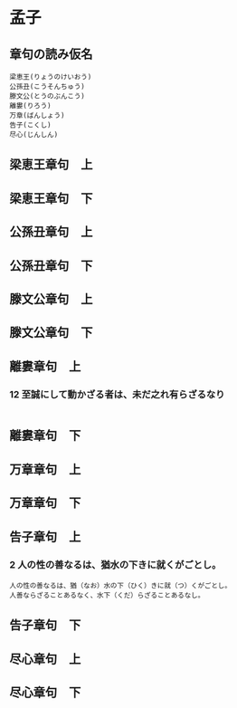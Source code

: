 # 孟子

## 章句の読み仮名
```
梁恵王(りょうのけいおう)
公孫丑(こうそんちゅう)
滕文公(とうのぶんこう)
離婁(りろう)
万章(ばんしょう)
告子(こくし)
尽心(じんしん)
```

## 梁恵王章句　上
## 梁恵王章句　下

## 公孫丑章句　上
## 公孫丑章句　下

## 滕文公章句　上
## 滕文公章句　下

## 離婁章句　上

### 12 至誠にして動かざる者は、未だ之れ有らざるなり
```

```

## 離婁章句　下

## 万章章句　上
## 万章章句　下


## 告子章句　上

### 2 人の性の善なるは、猶水の下きに就くがごとし。
```
人の性の善なるは、猶（なお）水の下（ひく）きに就（つ）くがごとし。
人善ならざることあるなく、水下（くだ）らざることあるなし。

```

## 告子章句　下


## 尽心章句　上
## 尽心章句　下





